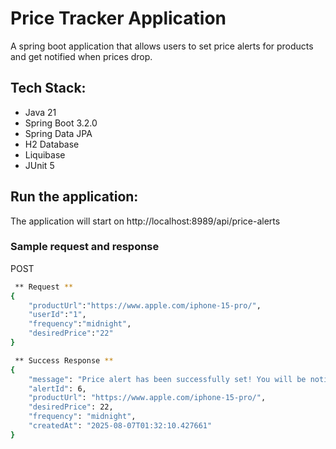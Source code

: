 # Price Tracker Application
A spring boot application that allows users to set price alerts for products and get notified when prices drop.

## Tech Stack:

- Java 21
- Spring Boot 3.2.0
- Spring Data JPA
- H2 Database
- Liquibase
- JUnit 5

## Run the application:
The application will start on http://localhost:8989/api/price-alerts

### Sample request and response
POST
```bash
 ** Request **
{
    "productUrl":"https://www.apple.com/iphone-15-pro/",
    "userId":"1",
    "frequency":"midnight",
    "desiredPrice":"22"
}

 ** Success Response **
{
    "message": "Price alert has been successfully set! You will be notified when the price drops to or below your desired price.",
    "alertId": 6,
    "productUrl": "https://www.apple.com/iphone-15-pro/",
    "desiredPrice": 22,
    "frequency": "midnight",
    "createdAt": "2025-08-07T01:32:10.427661"
}

